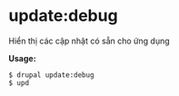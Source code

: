 # update:debug
Hiển thị các cập nhật có sẵn cho ứng dụng

**Usage:**
```
$ drupal update:debug 
$ upd  
```
